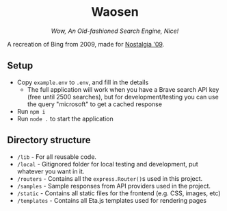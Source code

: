 <center>
  <h1>Waosen</h1>
  <p><i>Wow, An Old-fashioned Search Engine, Nice!</i></p>
</center>

A recreation of Bing from 2009, made for [Nostalgia '09](https://discord.gg/hb4fzztexZ).

## Setup
- Copy `example.env` to `.env`, and fill in the details
  - The full application will work when you have a Brave search API key (free until 2500 searches), but for development/testing you can use the query "microsoft" to get a cached response
- Run `npm i`
- Run `node .` to start the application

## Directory structure
- `/lib` - For all reusable code.
- `/local` - Gitignored folder for local testing and development, put whatever you want in it.
- `/routers` - Contains all the `express.Router()`s used in this project.
- `/samples` - Sample responses from API providers used in the project.
- `/static` - Contains all static files for the frontend (e.g. CSS, images, etc)
- `/templates` - Contains all Eta.js templates used for rendering pages